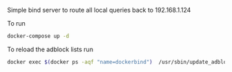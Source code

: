 Simple bind server to route all local queries back to 192.168.1.124

To run 
```bash
docker-compose up -d
```

To reload the adblock lists run
```bash
docker exec $(docker ps -aqf "name=dockerbind")  /usr/sbin/update_adblock.sh
```